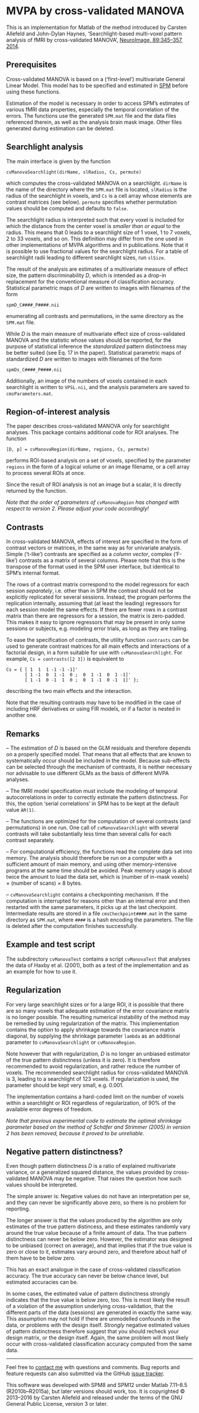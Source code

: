 # MVPA by cross-validated MANOVA

This is an implementation for Matlab of the method introduced by Carsten
Allefeld and John-Dylan Haynes, ‘Searchlight-based multi-voxel pattern
analysis of fMRI by cross-validated MANOVA’, [NeuroImage, 89:345–357,
2014](http://dx.doi.org/10.1016/j.neuroimage.2013.11.043).


## Prerequisites

Cross-validated MANOVA is based on a (‘first-level’) multivariate General
Linear Model. This model has to be specified and estimated in
[SPM](http://www.fil.ion.ucl.ac.uk/spm/) before using these functions.

Estimation of the model is necessary in order to access SPM’s estimates of
various fMRI data properties, especially the temporal correlation of the
errors. The functions use the generated `SPM.mat` file and the data files
referenced therein, as well as the analysis brain mask image. Other files
generated during estimation can be deleted.


## Searchlight analysis

The main interface is given by the function

    cvManovaSearchlight(dirName, slRadius, Cs, permute)

which computes the cross-validated MANOVA on a searchlight. `dirName` is the
name of the directory where the `SPM.mat` file is located, `slRadius` is the
radius of the searchlight in voxels, and `Cs` is a cell array whose elements
are contrast matrices (see below). `permute` specifies whether permutation
values should be computed and defaults to `false`.

The searchlight radius is interpreted such that every voxel is included for
which the distance from the center voxel is *smaller than or equal* to the
radius. This means that 0 leads to a searchlight size of 1 voxel, 1 to 7
voxels, 2 to 33 voxels, and so on. This definition may differ from the one used
in other implementations of MVPA algorithms and in publications.  Note that it
is possible to use fractional values for the searchlight radius. For a table
of searchlight radii leading to different searchlight sizes, run `slSize`.

The result of the analysis are estimates of a multivariate measure of effect
size, the pattern discriminability *D*, which is intended as a drop-in
replacement for the conventional measure of classification accuracy.
Statistical parametric maps of *D* are written to images with filenames of the
form

    spmD_C####_P####.nii

enumerating all contrasts and permutations, in the same directory as the
`SPM.mat` file.

While *D* is the main measure of multivariate effect size of
cross-validated MANOVA and the statistic whose values should be reported, for
the purpose of statistical inference the *standardized* pattern distinctness
may be better suited (see Eq. 17 in the paper). Statistical parametric maps of
standardized *D* are written to images with filenames of the form

    spmDs_C####_P####.nii

Additionally, an image of the numbers of voxels contained in each searchlight
is written to `VPSL.nii`, and the analysis parameters are saved to
`cmsParameters.mat`.


## Region-of-interest analysis

The paper describes cross-validated MANOVA only for searchlight analyses. This
package contains additional code for ROI analyses. The function

    [D, p] = cvManovaRegion(dirName, regions, Cs, permute)

performs ROI-based analysis on a set of voxels, specified by the parameter
`regions` in the form of a logical volume or an image filename, or a cell array
to process several ROIs at once.

Since the result of ROI analysis is not an image but a scalar, it is directly
returned by the function.

*Note that the order of parameters of `cvManovaRegion` has changed with respect
to version 2.  Please adjust your code accordingly!*


## Contrasts

In cross-validated MANOVA, effects of interest are specified in the form of
contrast vectors or matrices, in the same way as for univariate analysis.
Simple (‘t-like’) contrasts are specified as a *column vector*, complex
(‘F-like’) contrasts as a matrix of several columns. Please note that this is
the transpose of the format used in the SPM user interface, but identical to
SPM’s internal format.

The rows of a contrast matrix correspond to the model regressors for each
session *separately*, i.e. other than in SPM the contrast should not be
explicitly replicated for several sessions. Instead, the program performs the
replication internally, assuming that (at least the leading) regressors for
each session model the same effects. If there are fewer rows in a contrast
matrix than there are regressors for a session, the matrix is zero-padded. This
makes it easy to ignore regressors that may be present in only some sessions or
subjects, e.g. modeling error trials, as long as they are trailing.

To ease the specification of contrasts, the utility function `contrasts` can be
used to generate contrast matrices for all main effects and interactions of a
factorial design, in a form suitable for use with `cvManovaSearchlight`. For
example, `Cs = contrasts([2 3])` is equivalent to

    Cs = { [ 1  1  1 -1 -1 -1]'
           [ 1 -1  0  1 -1  0 ;  0  1 -1  0  1 -1]'
           [ 1 -1  0 -1  1  0 ;  0  1 -1  0 -1  1]' };

describing the two main effects and the interaction.

Note that the resulting contrasts may have to be modified in the case of
including HRF derivatives or using FIR models, or if a factor is nested in
another one.


## Remarks

– The estimation of *D* is based on the GLM residuals and therefore depends on
a properly specified model. That means that all effects that are known to
systematically occur should be included in the model. Because sub-effects can
be selected through the mechanism of contrasts, it is neither necessary nor
advisable to use different GLMs as the basis of different MVPA analyses.

– The fMRI model specification must include the modeling of temporal
autocorrelations in order to correctly estimate the pattern distinctness. For
this, the option ‘serial correlations’ in SPM has to be kept at the default value
`AR(1)`.

– The functions are optimized for the computation of several contrasts (and
permutations) in one run. One call of `cvManovaSearchlight` with several
contrasts will take substantially less time than several calls for each
contrast separately.

– For computational efficiency, the functions read the complete data set into
memory. The analysis should therefore be run on a computer with a sufficient
amount of main memory, and using other memory-intensive programs at the same
time should be avoided. Peak memory usage is about twice the amount to load the
data set, which is (number of in-mask voxels) × (number of scans) × 8 bytes.

– `cvManovaSearchlight` contains a checkpointing mechanism. If the computation
is interrupted for reasons other than an internal error and then restarted with
the same parameters, it picks up at the last checkpoint. Intermediate results
are stored in a file `cmsCheckpoint####.mat` in the same directory as
`SPM.mat`, where `####` is a hash encoding the parameters. The file is deleted
after the computation finishes successfully.


## Example and test script

The subdirectory `cvManovaTest` contains a script `cvManovaTest` that analyses
the data of Haxby et al. (2001), both as a test of the implementation and as an
example for how to use it.


## Regularization

For very large searchlight sizes or for a large ROI, it is possible that there
are so many voxels that adequate estimation of the error covariance matrix is
no longer possible. The resulting numerical instability of the method may be
remedied by using regularization of the matrix. This implementation contains
the option to apply shrinkage towards the covariance matrix diagonal, by
supplying the shrinkage parameter `lambda` as an additional parameter to
`cvManovaSearchlight` or `cvManovaRegion`.

Note however that with regularization, *D* is no longer an unbiased estimator
of the true pattern distinctness (unless it is zero). It is therefore
recommended to avoid regularization, and rather reduce the number of voxels.
The recommended searchlight radius for cross-validated MANOVA is 3, leading to
a searchlight of 123 voxels. If regularization is used, the parameter should be
kept very small, e.g. 0.001.

The implementation contains a hard-coded limit on the number of voxels within a
searchlight or ROI regardless of regularization, of 90% of the available error
degrees of freedom.

*Note that previous experimental code to estimate the optimal shrinkage
parameter based on the method of Schäfer and Strimmer (2005) in version 2 has
been removed, because it proved to be unreliable.*


## Negative pattern distinctness?

Even though pattern distinctness *D* is a ratio of explained multivariate
variance, or a generalized squared distance, the values provided by
cross-validated MANOVA may be negative. That raises the question how such
values should be interpreted.

The simple answer is: Negative values do not have an interpretation per se, and
they can never be significantly above zero, so there is no problem for
reporting.

The longer answer is that the values produced by the algorithm are only
estimates of the true pattern distincess, and these estimates randomly vary
around the true value because of a finite amount of data. The true pattern
distinctness can never be below zero. However, the estimator was designed to be
unbiased (correct on average), and that implies that if the true value is zero
or close to it, estimates vary around zero, and therefore about half of them
have to be below zero.

This has an exact analogue in the case of cross-validated classification
accuracy. The true accuracy can never be below chance level, but estimated
accuracies can be.

In some cases, the estimated value of pattern distinctness strongly indicates
that the true value is below zero, too. This is most likely the result of a
violation of the assumption underlying cross-validation, that the different
parts of the data (sessions) are generated in exactly the same way. This
assumption may not hold if there are unmodelled confounds in the data, or
problems with the design itself. *Strongly* negative estimated values of
pattern distinctness therefore suggest that you should recheck your design
matrix, or the design itself. Again, the same problem will most likely occur
with cross-validated classification accuracy computed from the same data.


------------------------------------------------------------------------------

Feel free to [contact me](http://www.carsten-allefeld.de/) with questions and
comments. Bug reports and feature requests can also submitted via the GitHub
[issue tracker](https://github.com/allefeld/cvmanova/issues).

This software was developed with SPM8 and SPM12 under Matlab 7.11–8.5
(R2010b–R2015a), but later versions should work, too. It is copyrighted ©
2013–2016 by Carsten Allefeld and released under the terms of the GNU General
Public License, version 3 or later.

